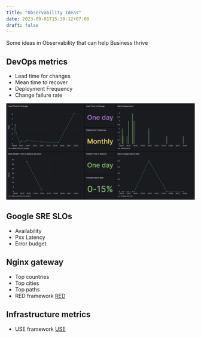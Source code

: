 ```yaml
---
title: "Observability Ideas"
date: 2023-09-01T15:30:12+07:00
draft: false
---
```


Some ideas in Observability that can help Business thrive

## DevOps metrics
- Lead time for changes
- Mean time to recover
- Deployment Frequency
- Change failure rate

![devops metrics](image.png)

## Google SRE SLOs
- Availability
- Pxx Latency
- Error budget

## Nginx gateway
- Top countries
- Top cities
- Top paths
- RED framework [RED](https://www.weave.works/blog/the-red-method-key-metrics-for-microservices-architecture/)

## Infrastructure metrics
- USE framework [USE](https://www.brendangregg.com/usemethod.html)